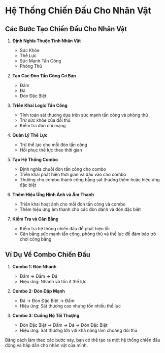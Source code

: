 # Hệ Thống Chiến Đấu Cho Nhân Vật

## Các Bước Tạo Chiến Đấu Cho Nhân Vật

1. **Định Nghĩa Thuộc Tính Nhân Vật**
    - Sức Khỏe
    - Thể Lực
    - Sức Mạnh Tấn Công
    - Phòng Thủ

2. **Tạo Các Đòn Tấn Công Cơ Bản**
    - Đấm
    - Đá
    - Đòn Đặc Biệt

3. **Triển Khai Logic Tấn Công**
    - Tính toán sát thương dựa trên sức mạnh tấn công và phòng thủ
    - Trừ sức khỏe của đối thủ
    - Kiểm tra đòn chí mạng

4. **Quản Lý Thể Lực**
    - Trừ thể lực cho mỗi đòn tấn công
    - Hồi phục thể lực theo thời gian

5. **Tạo Hệ Thống Combo**
    - Định nghĩa chuỗi đòn tấn công cho combo
    - Triển khai phát hiện thời gian và đầu vào cho combo
    - Thưởng cho combo thành công bằng sát thương thêm hoặc hiệu ứng đặc biệt

6. **Thêm Hiệu Ứng Hình Ảnh và Âm Thanh**
    - Triển khai hoạt ảnh cho mỗi đòn tấn công và combo
    - Thêm hiệu ứng âm thanh cho các đòn đánh và đòn đặc biệt

7. **Kiểm Tra và Cân Bằng**
    - Kiểm tra hệ thống chiến đấu để phát hiện lỗi
    - Cân bằng sức mạnh tấn công, phòng thủ và thể lực để đảm bảo trò chơi công bằng

## Ví Dụ Về Combo Chiến Đấu

1. **Combo 1: Đòn Nhanh**
    - Đấm -> Đấm -> Đá
    - Hiệu ứng: Nhanh và tốn ít thể lực

2. **Combo 2: Đòn Đập Mạnh**
    - Đá -> Đòn Đặc Biệt -> Đấm
    - Hiệu ứng: Sát thương cao nhưng tốn nhiều thể lực

3. **Combo 3: Cuồng Nộ Tối Thượng**
    - Đòn Đặc Biệt -> Đấm -> Đá -> Đòn Đặc Biệt
    - Hiệu ứng: Sát thương lớn với khả năng làm choáng đối thủ

Bằng cách làm theo các bước này, bạn có thể tạo ra một hệ thống chiến đấu động và hấp dẫn cho nhân vật của mình.